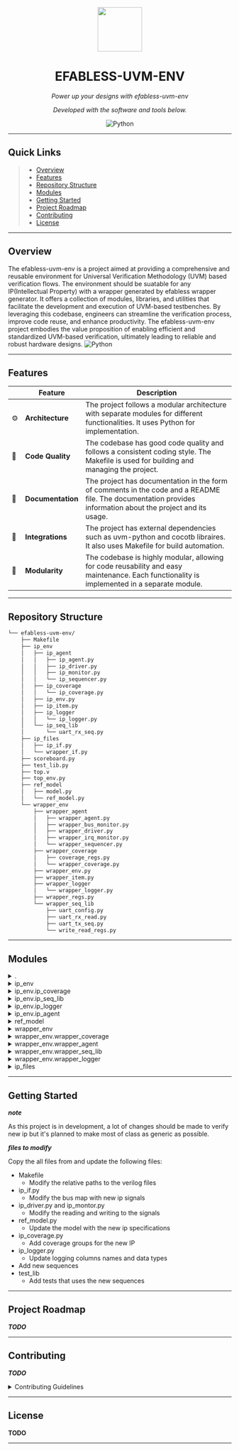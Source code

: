<p align="center">
  <img src="https://raw.githubusercontent.com/PKief/vscode-material-icon-theme/ec559a9f6bfd399b82bb44393651661b08aaf7ba/icons/folder-markdown-open.svg" width="100" />
</p>
<p align="center">
    <h1 align="center">EFABLESS-UVM-ENV</h1>
</p>
<p align="center">
    <em>Power up your designs with efabless-uvm-env</em>
</p>
<p align="center">
	<!-- local repository, no metadata badges. -->
<p>
<p align="center">
		<em>Developed with the software and tools below.</em>
</p>
<p align="center">
	<img src="https://img.shields.io/badge/Python-3776AB.svg?style=default&logo=Python&logoColor=white" alt="Python">
</p>
<hr>

##  Quick Links

> - [ Overview](#-overview)
> - [ Features](#-features)
> - [ Repository Structure](#-repository-structure)
> - [ Modules](#-modules)
> - [ Getting Started](#-getting-started)
> - [ Project Roadmap](#-project-roadmap)
> - [ Contributing](#-contributing)
> - [ License](#-license)

---

##  Overview

The efabless-uvm-env is a project aimed at providing a comprehensive and reusable environment for Universal Verification Methodology (UVM) based verification flows. The environment should be suatable for any IP(Intellectual Property) with a wrapper generated by efabless wrapper generator. It offers a collection of modules, libraries, and utilities that facilitate the development and execution of UVM-based testbenches. By leveraging this codebase, engineers can streamline the verification process, improve code reuse, and enhance productivity. The efabless-uvm-env project embodies the value proposition of enabling efficient and standardized UVM-based verification, ultimately leading to reliable and robust hardware designs.
<img src="doc/img/uvm_verification_digram.jpg" alt="Python">

---

##  Features

|    |   Feature         | Description |
|----|-------------------|---------------------------------------------------------------|
| ⚙️  | **Architecture**  | The project follows a modular architecture with separate modules for different functionalities. It uses Python for implementation. |
| 🔩 | **Code Quality**  | The codebase has good code quality and follows a consistent coding style. The Makefile is used for building and managing the project. |
| 📄 | **Documentation** | The project has documentation in the form of comments in the code and a README file. The documentation provides information about the project and its usage. |
| 🔌 | **Integrations**  | The project has external dependencies such as uvm-python and cocotb libraires. It also uses Makefile for build automation. |
| 🧩 | **Modularity**    | The codebase is highly modular, allowing for code reusability and easy maintenance. Each functionality is implemented in a separate module. |

---

##  Repository Structure

```sh
└── efabless-uvm-env/
    ├── Makefile
    ├── ip_env
    │   ├── ip_agent
    │   │   ├── ip_agent.py
    │   │   ├── ip_driver.py
    │   │   ├── ip_monitor.py
    │   │   └── ip_sequencer.py
    │   ├── ip_coverage
    │   │   └── ip_coverage.py
    │   ├── ip_env.py
    │   ├── ip_item.py
    │   ├── ip_logger
    │   │   └── ip_logger.py
    │   └── ip_seq_lib
    │       └── uart_rx_seq.py
    ├── ip_files
    │   ├── ip_if.py
    │   └── wrapper_if.py
    ├── scoreboard.py
    ├── test_lib.py
    ├── top.v
    ├── top_env.py
    ├── ref_model
    │   ├── model.py
    │   └── ref_model.py
    └── wrapper_env
        ├── wrapper_agent
        │   ├── wrapper_agent.py
        │   ├── wrapper_bus_monitor.py
        │   ├── wrapper_driver.py
        │   ├── wrapper_irq_monitor.py
        │   └── wrapper_sequencer.py
        ├── wrapper_coverage
        │   ├── coverage_regs.py
        │   └── wrapper_coverage.py
        ├── wrapper_env.py
        ├── wrapper_item.py
        ├── wrapper_logger
        │   └── wrapper_logger.py
        ├── wrapper_regs.py
        └── wrapper_seq_lib
            ├── uart_config.py
            ├── uart_rx_read.py
            ├── uart_tx_seq.py
            └── write_read_regs.py
```

---

##  Modules

<details closed><summary>.</summary>

| File                             | Summary                                                                                                                                                                                                                                                                                                                                                                                                                |
| ---                              | ---                                                                                                                                                                                                                                                                                                                                                                                                                    |
| [.gitignore](.gitignore)         | This code snippet represents the file `.gitignore` in the repository. It specifies the files and directories to be ignored by version control, such as YAML files, HTML files, compiled Python files, and various build artifacts.                                                                                                                                                                                     |
| [test_lib.py](test_lib.py)       | The test_lib.py code is the toppest level component of the efabless-uvm-env repository. It defines the test class, which initializes the top environment,executes test sequences and provide interfaces and data to the top environment.|
| [scoreboard.py](scoreboard.py)   | The `scoreboard.py` code snippet is a part of the `efabless-uvm-env` repository. It defines a `scoreboard` class that serves as a scoreboard component in the Universal Verification Methodology (UVM) architecture. The scoreboard receives data from EF_UVM.ref_model and RTL and performs comparisons to check for mismatches.                                                                                        |
| [top_env.py](top_env.py)         | The `top_env.py` file in the `efabless-uvm-env` repository is the top-level verification environment for any Intellectual Property (IP) encapsulated by a bus. It connects the wrapperEnv (verification environment for the bus), ipEnv (verification environment specific to the IP), ref_model (Verification IP), and Scoreboard components. It initializes and connects these components to ensure correct functionality. |
| [Makefile](Makefile)             | This code snippet consists of a Makefile that is responsible for building and running the simulation of the efabless-uvm-env repository. The Makefile includes the necessary verilog sources and invokes the cocotb-config tool to generate the simulation makefiles. It allows for efficient simulation of the test environment defined in the repository.                                                            |
| [top.v](top.v)                   | This code snippet is a module called top where the dut is initialized.                                                                                                                                                                                                                          |

</details>

<details closed><summary>ip_env</summary>

| File                            | Summary                                                                                                                                                                                                                                                                 |
| ---                             | ---                                                                                                                                                                                                                                                                     |
| [ip_item.py](ip_env/ip_item.py) | This code snippet defines the `ip_item` class which is a UVM sequence item. It represents an item to be sent or received over a UART interface. It has properties for character value and direction, and methods for converting to a string and performing comparisons. |
| [ip_env.py](ip_env/ip_env.py)   | The `ip_env.py` code snippet is part of the `efabless-uvm-env` repository. It defines the `ip_env` class, which is an environment for verifying Intellectual Property (IP). It includes an agent, coverage model, and logger model to analyze and log IP behavior.      |

</details>

<details closed><summary>ip_env.ip_coverage</summary>

| File                                                | Summary                                                                                                                                                                                                                                 |
| ---                                                 | ---                                                                                                                                                                                                                                     |
| [ip_coverage.py](ip_env/ip_coverage/ip_coverage.py) | The `ip_coverage.py` file in the `ip_env` directory is a component that initializes coverage groups and controls when to sample data. It extends the `UVMComponent` class and contains methods for initializing coverage groups and controlling when the data is sampled. |

</details>

<details closed><summary>ip_env.ip_seq_lib</summary>

| File                                               | Summary                                                                                                                                                                                                                                                      |
| ---                                                | ---                                                                                                                                                                                                                                                          |
| [<>.py](ip_env/ip_seq_lib/) | This folder contains files that inhert from the `UVMSequence` class. the sequence for running through ip_driver the tests should be implemented in the body function. |

</details>

<details closed><summary>ip_env.ip_logger</summary>

| File                                          | Summary                                                                                                                                                                                                                                                                                                                                                                                                                 |
| ---                                           | ---                                                                                                                                                                                                                                                                                                                                                                                                                     |
| [ip_logger.py](ip_env/ip_logger/ip_logger.py) | The `ip_logger.py` code snippet is a component in the `ip_env` directory of the repository. It is responsible for logging bus transactions and writing them to a logger file. The logger file is created in the `loggers` directory, and each transaction is logged with the timestamp, and important data from the transaction. The logged data is formatted into a table with column widths calculated dynamically. |

</details>

<details closed><summary>ip_env.ip_agent</summary>

| File                                               | Summary                                                                                                                                                                                                                                                                                                                                                                                                                                                                                        |
| ---                                                | ---                                                                                                                                                                                                                                                                                                                                                                                                                                                                                            |
| [ip_sequencer.py](ip_env/ip_agent/ip_sequencer.py) | This code snippet defines an IP sequencer component for the ip_agent in the efabless-uvm-env repository. It extends the UVMSequencer class and initializes it with a name. In most cases nothing more should be added                                                                                                                                                                                                                                                                                                                 |
| [ip_driver.py](ip_env/ip_agent/ip_driver.py)       | The `ip_driver.py` code snippet is part of the `ip_env` module in the `efabless-uvm-env` repository. It is responsible for driving transactions into the IP, handling input signals, and implementing timing controls.                                                                                                                                                                                                                                                                          |
| [ip_agent.py](ip_env/ip_agent/ip_agent.py)         | The `ip_agent.py` code snippet is a crucial component within the `efabless-uvm-env` repository's architecture. It is responsible for the verification of Intellectual Property (IP) and consists of three sub-components: driver, monitor, and sequencer. The driver drives test scenarios and stimuli to the IP, the monitor observes and validates the IP's behavior and adherence to protocol specifications, and the sequencer manages the sequence of operations and tests. |
| [ip_monitor.py](ip_env/ip_agent/ip_monitor.py)     | The `ip_monitor.py` code snippet is a UVM monitor component that captures and analyzes transactions in an IP interface. It uses a UVM analysis port to transmit the captured transactions and includes methods to sample both TX and RX transactions. The monitor component also retrieves configuration data and performs timing calculations.                                                                                                                                                |

</details>

<details closed><summary>ref_model</summary>

| File                     | Summary                                                                                                                                                                                                                                                                                                                                                                                                                      |
| ---                      | ---                                                                                                                                                                                                                                                                                                                                                                                                                          |
| [ref_model.py](ref_model/ref_model.py)     | The code snippet represents the ref_model (Verification IP) component within the efabless-uvm-env repository. Its main role is to validate the IP and bus functionality and performance. It emulates the behavior of the IP and bus, generates expected outputs, interfaces with the scoreboard for verification, and integrates with the Register Abstraction Layer (RAL) for comprehensive register testing and error detection. |

</details>

<details closed><summary>wrapper_env</summary>

| File                                           | Summary                                                                                                                                                                                                                                                                                                                                                                                                                                                                       |
| ---                                            | ---                                                                                                                                                                                                                                                                                                                                                                                                                                                                           |
| [wrapper_regs.py](wrapper_env/wrapper_regs.py) | This code snippet, located in `wrapper_env/wrapper_regs.py`, initializes and manages a set of registers specified in a JSON or YAML file. It provides functionality to write and read register values and replaces parameter values in the data. The code also handles the existence of interrupt registers.                                                                                                                                                                  |
| [wrapper_env.py](wrapper_env/wrapper_env.py)   | The `wrapper_env` code snippet is part of the `efabless-uvm-env` repository's architecture. It is a specialized environment used to verify the bus system in an IP design. Its main components are the agent (driver and monitor), coverage model, and logger model. The code builds and connects these components to ensure comprehensive testing and validation of the bus interface.                                                                                       |
| [wrapper_item.py](wrapper_env/wrapper_item.py) | The wrapper_item.py code snippet in the wrapper_env module defines two UVM sequence items: wrapper_bus_item and wrapper_irq_item. The wrapper_bus_item represents a bus transaction with attributes for address, data, and transaction type (read/write). The wrapper_irq_item represents an interrupt with a single attribute for the interrupt trigger. These items are used to model bus transactions and interrupts in the wrapper environment component of the codebase. |

</details>

<details closed><summary>wrapper_env.wrapper_coverage</summary>

| File                                                                    | Summary                                                                                                                                                                                                                                                                                                                        |
| ---                                                                     | ---                                                                                                                                                                                                                                                                                                                            |
| [coverage_regs.py](wrapper_env/wrapper_coverage/coverage_regs.py)       | This code snippet, located at `wrapper_env/wrapper_coverage/coverage_regs.py`, contains the `wrapper_cov_groups` class. It is responsible for handling coverage sampling and applying decorators to the coverage points. The class initializes coverage for bus and IRQ, and defines coverage points for registers and fields. |
| [wrapper_coverage.py](wrapper_env/wrapper_coverage/wrapper_coverage.py) | The code snippet is a component in the parent repository that initializes coverage groups and controls when to sample data for the bus and IRQ. It provides methods to write bus and IRQ coverage. It relies on a JSON file for wrapper regs.                                                                                  |

</details>

<details closed><summary>wrapper_env.wrapper_agent</summary>

| File                                                                       | Summary                                                                                                                                                                                                                                                                                                                                                                                               |
| ---                                                                        | ---                                                                                                                                                                                                                                                                                                                                                                                                   |
| [wrapper_irq_monitor.py](wrapper_env/wrapper_agent/wrapper_irq_monitor.py) | The `wrapper_irq_monitor.py` code snippet is a UVM monitor component that captures interrupt signals. It builds a phase, checks for the interface, and asynchronously samples the interrupt signal. It creates a transaction and writes it to the analysis port, providing information about the sampled IRQ transaction.                                                                             |
| [wrapper_driver.py](wrapper_env/wrapper_agent/wrapper_driver.py)           | The `wrapper_driver.py` code snippet is a component within the `wrapper_agent` module of the `efabless-uvm-env` repository. It defines the driver responsible for driving transactions into the DUT (Design Under Test). The driver handles read and write operations using an APB (Advanced Peripheral Bus) interface.                                                                               |
| [wrapper_agent.py](wrapper_env/wrapper_agent/wrapper_agent.py)             | The `wrapper_agent.py` code snippet is a crucial component of the `wrapperEnv` in the `efabless-uvm-env` repository. It verifies the bus system in an IP design, ensuring adherence to protocol standards such as Wishbone, AHB, or APB. It includes a driver, monitor, and sequencer for generating bus transaction scenarios, verifying compliance, and coordinating test operations, respectively. |
| [wrapper_sequencer.py](wrapper_env/wrapper_agent/wrapper_sequencer.py)     | The code snippet defines a sequencer class in the wrapper_agent module. It inherits from UVMSequencer and provides a constructor. This class is a crucial component in managing the sequencing of transactions in the wrapper environment of the efabless-uvm-env repository.                                                                                                                         |
| [wrapper_bus_monitor.py](wrapper_env/wrapper_agent/wrapper_bus_monitor.py) | This code snippet represents the wrapper bus monitor component in the efabless-uvm-env repository. It is responsible for monitoring transactions on the bus and sending them to the analysis port. It also updates register values based on the transaction and provides logging information.                                                                                                         |

</details>

<details closed><summary>wrapper_env.wrapper_seq_lib</summary>

| File                                                                 | Summary                                                                                                                                                                                                                                                                                                                                                                  |
| ---                                                                  | ---                                                                                                                                                                                                                                                                                                                                                                      |
| [<>.py](ip_env/ip_seq_lib/) | This folder contains files that inhert from the `UVMSequence` class. the sequence for running through ip_driver the tests should be implemented in the body function. |                                                                                                  |

</details>

<details closed><summary>wrapper_env.wrapper_logger</summary>

| File                                                              | Summary                                                                                                                                                                                                                                                  |
| ---                                                               | ---                                                                                                                                                                                                                                                      |
| [wrapper_logger.py](wrapper_env/wrapper_logger/wrapper_logger.py) | The code in the `wrapper_logger.py` file is a component that logs bus and IRQ activities in the wrapper environment. It analyzes transactions and writes them to a log file in a tabular format. The log file is created during the configuration phase. |

</details>

<details closed><summary>ip_files</summary>

| File                                    | Summary                                                                                                                                                                                                                                                                                                      |
| ---                                     | ---                                                                                                                                                                                                                                                                                                          |
| [ip_if.py](ip_files/ip_if.py)           | The code snippet in `ip_files/ip_if.py` defines an interface class `ip_if` that inherits from `sv_if`. It initializes a bus map and passes it to the parent class. The interface class represents the actual signals of an IP module in the `efabless-uvm-env` repository's architecture, such as RX and TX. |
| [wrapper_if.py](ip_files/wrapper_if.py) | This code snippet, located in the wrapper_if.py file, defines interface classes for the wrapper bus and IRQ signals. These classes map the signals to their corresponding names.                                                                                                                             |

</details>

---

##  Getting Started

***note***

As this project is in development, a lot of changes should be made to verify new ip but it's planned to make most of class as generic as possible.

***files to modify***

Copy the all files from and update the following files:
- Makefile
    - Modify the relative paths to the verilog files
- ip_if.py
    - Modify the bus map with new ip signals
- ip_driver.py and ip_montor.py 
    - Modify the reading and writing to the signals
- ref_model.py
    - Update the model with the new ip specifications
- ip_coverage.py
    - Add coverage groups for the new IP
- ip_logger.py
    - Update logging columns names and data types
- Add new sequences
- test_lib
    - Add tests that uses the new sequences

---
##  Project Roadmap

***TODO***

---

##  Contributing

***TODO***

<details closed>
    <summary>Contributing Guidelines</summary>

1. **TODO**
</details>

---

##  License

**TODO**

---

